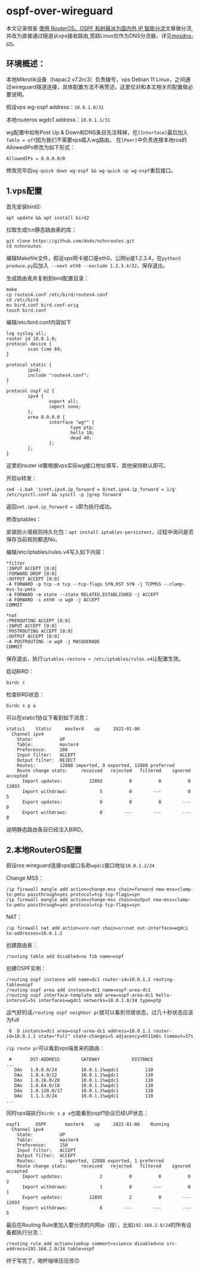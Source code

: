 # ospf-over-wireguard

本文记录借鉴 [使用 RouterOS，OSPF 和树莓派为国内外 IP 智能分流](https://idndx.com/use-routeros-ospf-and-raspberry-pi-to-create-split-routing-for-different-ip-ranges/)文章做分流,并改为直接通过隧道从vps接收路由,旁路Linux仅作为DNS分流器，详见[mosdns-cn](https://github.com/allanchen2019/mosdns-cn-debian-install)。

## 环境概述：

本地Mikrotik设备（hapac2 v7.2rc3）负责拨号，vps Debian 11 Linux，之间通过wireguard隧道连接，具体配置方法不再赘述，这里仅对和本文相关的配置做必要说明。

假设vps wg-ospf address：`10.0.1.0/31`

本地routeros wgdc1 address：`10.0.1.1/31`

wg配置中如有Post Up & Down和DNS条目先注释掉，在`[Interface]`最后加入 `Table = off`因为我们不需要vps插入wg路由。
在`[Peer]`中负责连接本地ros的AllowedIPs修改为如下形式：

`AllowedIPs = 0.0.0.0/0`

修改完毕后`wg-quick down wg-ospf && wg-quick up wg-ospf`重启接口。

## 1.vps配置

首先安装bird2:

`apt update && apt install bird2`

拉取生成!cn静态路由表的库：
```
git clone https://github.com/dndx/nchnroutes.git
cd nchnroutes
```
编辑Makefile文件，假设vps网卡接口是eth0，公网ip是1.2.3.4，在`python3 produce.py`后加入` --next eth0 --exclude 1.2.3.4/32`，保存退出。

生成路由表并复制到bird配置目录：
```
make
cp routes4.conf /etc/bird/routes4.conf
cd /etc/bird
mv bird.conf bird.conf.orig
touch bird.conf
```
编辑/etc/bird.conf内容如下
```
log syslog all;
router id 10.0.1.0;
protocol device {
        scan time 60;
}

protocol static {
        ipv4;
        include "routes4.conf";
}

protocol ospf v2 {
        ipv4 {
                export all;
                import none;
        };
        area 0.0.0.0 {
                interface "wg*" {
                        type ptp;
                        hello 10;
                        dead 40;
                };
        };
}
```
这里的router id要根据vps实际wg接口地址填写，其他保持默认即可。

开启ip转发：

`sed -i.bak 's/net.ipv4.ip_forward = 0/net.ipv4.ip_forward = 1/g' /etc/sysctl.conf && sysctl -p |grep forward`

返回`net.ipv4.ip_forward = 1`即为执行成功。

修改iptables：

安装防火墙规则持久化包：`apt install iptables-persistent`，过程中询问是否保存当前规则都选No。

编辑/etc/iptables/rules.v4写入如下内容：

```
*filter
:INPUT ACCEPT [0:0]
:FORWARD DROP [0:0]
:OUTPUT ACCEPT [0:0]
-A FORWARD -p tcp -m tcp --tcp-flags SYN,RST SYN -j TCPMSS --clamp-mss-to-pmtu
-A FORWARD -m state --state RELATED,ESTABLISHED -j ACCEPT
-A FORWARD -i eth0 -o wg0 -j ACCEPT
COMMIT

*nat
:PREROUTING ACCEPT [0:0]
:INPUT ACCEPT [0:0]
:POSTROUTING ACCEPT [0:0]
:OUTPUT ACCEPT [0:0]
-A POSTROUTING -o wg0 -j MASQUERADE
COMMIT
```
保存退出，执行`iptables-restore < /etc/iptables/rules.v4`让配置生效。

启动BIRD：

`birdc c`

检查BIRD状态：

`birdc s p a`

可以在static1协议下看到如下消息：

```
static1    Static     master4    up     2022-01-06
  Channel ipv4
    State:          UP
    Table:          master4
    Preference:     200
    Input filter:   ACCEPT
    Output filter:  REJECT
    Routes:         12888 imported, 0 exported, 12888 preferred
    Route change stats:     received   rejected   filtered    ignored   accepted
      Import updates:          12893          0          0          0      12893
      Import withdraws:            5          0        ---          0          5
      Export updates:              0          0          0        ---          0
      Export withdraws:            0        ---        ---        ---          0
```
说明静态路由条目已经注入BIRD。

## 2.本地RouterOS配置

假设ros wireguard连接vps接口名称`wgdc1`接口地址`10.0.1.2/24`

Change MSS：
```
/ip firewall mangle add action=change-mss chain=forward new-mss=clamp-to-pmtu passthrough=yes protocol=tcp tcp-flags=syn
/ip firewall mangle add action=change-mss chain=output new-mss=clamp-to-pmtu passthrough=yes protocol=tcp tcp-flags=syn
```
NAT：

`/ip firewall nat add action=src-nat chain=srcnat out-interface=wgdc1 to-addresses=10.0.1.2`

创建路由表：

`/routing table add disabled=no fib name=ospf`

创建OSPF实例：
```
/routing ospf instance add name=dc1 router-id=10.0.1.2 routing-table=ospf
/routing ospf area add instance=dc1 name=ospf-area-dc1
/routing ospf interface-template add area=ospf-area-dc1 hello-interval=5s interfaces=wgdc1 networks=10.0.1.0/24 type=ptp
```

运气好的话`/routing ospf neighbor pr`就可以看到邻居状态，过几十秒状态应该为full

` 0  D instance=dc1 area=ospf-area-dc1 address=10.0.1.1 router-id=10.0.1.1 state="Full" state-changes=5 adjacency=6h11m6s timeout=37s`

`/ip route pr`可以看到vps端发来的路由：

```
 #       DST-ADDRESS        GATEWAY            DISTANCE
...
   DAo   1.0.0.0/24         10.0.1.1%wgdc1          110
   DAo   1.0.4.0/22         10.0.1.1%wgdc1          110
   DAo   1.0.16.0/20        10.0.1.1%wgdc1          110
   DAo   1.0.64.0/18        10.0.1.1%wgdc1          110
   DAo   1.0.128.0/17       10.0.1.1%wgdc1          110
   DAo   1.1.1.0/24         10.0.1.1%wgdc1          110
...
```
同时vps端执行`birdc s p a`也能看到ospf1协议已经UP状态：
```
ospf1      OSPF       master4    up     2022-01-06    Running
  Channel ipv4
    State:          UP
    Table:          master4
    Preference:     150
    Input filter:   ACCEPT
    Output filter:  ACCEPT
    Routes:         1 imported, 12888 exported, 1 preferred
    Route change stats:     received   rejected   filtered    ignored   accepted
      Import updates:              2          0          0          0          2
      Import withdraws:            1          0        ---          0          1
      Export updates:          12895          2          0        ---      12893
      Export withdraws:            6        ---        ---        ---          5
```

最后在Routing Rule里加入要分流的内网ip（段），比如`192.168.2.0/24`的所有设备都执行分流：

`/routing rule add action=lookup comment=science disabled=no src-address=192.168.2.0/24 table=ospf`

终于写完了，喝杯咖啡压压惊:upside_down_face:
